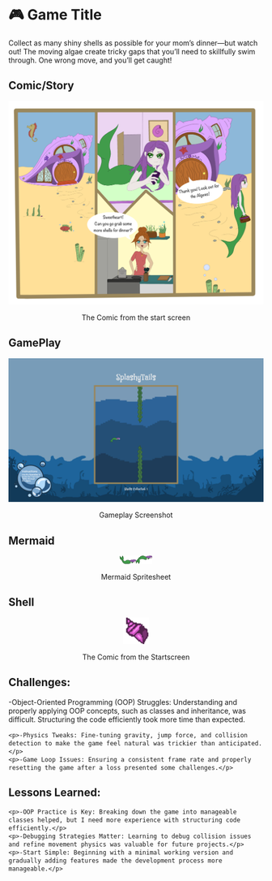 # 🎮 **Game Title** 

Collect as many shiny shells as possible for your mom’s dinner—but watch out! The moving algae create tricky gaps that you’ll need to skillfully swim through. One wrong move, and you’ll get caught!

## Comic/Story
<div style="text-align: center;">
  <img src="ComicStartscreen.png" alt="Comic" width="600">
  <p>The Comic from the start screen</p>
</div>

## GamePlay
<div style="text-align: center;">
  <img src="Toth_Laetitia_02.png" alt="Gameplay Screenshot" width="600">
  <p>Gameplay Screenshot</p>
</div>

## Mermaid
<div style="text-align: center;">
  <img src="MermaidSprites.png" alt="Mermaid Spritesheet" width="64">
  <p>Mermaid Spritesheet</p>
</div>

## Shell
<div style="text-align: center;">
  <img src="Shell.png" alt="Shell" width="52">
  <p>The Comic from the Startscreen</p>
</div>



## Challenges:
   -Object-Oriented Programming (OOP) Struggles: Understanding and properly applying OOP concepts, such as classes and inheritance, was difficult. Structuring the code efficiently took more time than expected.
    
    <p>-Physics Tweaks: Fine-tuning gravity, jump force, and collision detection to make the game feel natural was trickier than anticipated.</p>
    <p>-Game Loop Issues: Ensuring a consistent frame rate and properly resetting the game after a loss presented some challenges.</p>
   

## Lessons Learned:

    <p>-OOP Practice is Key: Breaking down the game into manageable classes helped, but I need more experience with structuring code efficiently.</p>
    <p>-Debugging Strategies Matter: Learning to debug collision issues and refine movement physics was valuable for future projects.</p>
    <p>-Start Simple: Beginning with a minimal working version and gradually adding features made the development process more manageable.</p>

